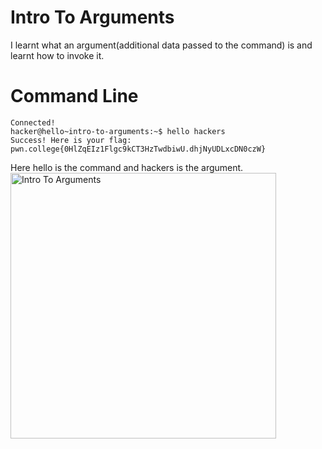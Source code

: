 # Intro To Arguments
I learnt what an argument(additional data passed to the command) is and learnt how to invoke it.
# Command Line
```
Connected!
hacker@hello~intro-to-arguments:~$ hello hackers
Success! Here is your flag:
pwn.college{0HlZqEIz1Flgc9kCT3HzTwdbiwU.dhjNyUDLxcDN0czW}
```
Here hello is the command and hackers is the argument.
<img width="425" alt="Intro To Arguments" src="https://github.com/user-attachments/assets/2df5847a-ac47-47a4-8a82-50605af84111">
